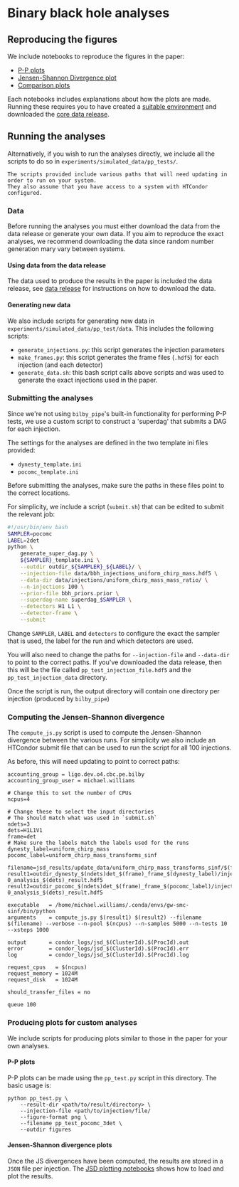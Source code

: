 # Binary black hole analyses

## Reproducing the figures

We include notebooks to reproduce the figures in the paper:

- [P-P plots](./plotting/pp_plot.ipynb)
- [Jensen-Shannon Divergence plot](./plotting/pp_test_jsd.ipynb)
- [Comparison plots](./plotting/pp_test_comparison.ipynb)

Each notebooks includes explanations about how the plots are made.
Running these requires you to have created a [suitable environment](./environment) and
downloaded the [core data release](./data_release).

## Running the analyses

Alternatively, if you wish to run the analyses directly, we include all the scripts to do so
in `experiments/simulated_data/pp_tests/`.

```{note}
The scripts provided include various paths that will need updating in order to run on your system.
They also assume that you have access to a system with HTCondor configured.
```

### Data

Before running the analyses you must either download the data from the data release
or generate your own data. If you aim to reproduce the exact analyses, we recommend downloading
the data since random number generation mary vary between systems.

#### Using data from the data release

The data used to produce the results in the paper is included the data release, see [data release](./data_release)
for instructions on how to download the data.

#### Generating new data

We also include scripts for generating new data in `experiments/simulated_data/pp_test/data`. This
includes the following scripts:

- `generate_injections.py`: this script generates the injection parameters
- `make_frames.py`: this script generates the frame files (`.hdf5`) for each injection (and each detector)
- `generate_data.sh`: this bash script calls above scripts and was used to generate the exact injections used in the paper.

### Submitting the analyses

Since we're not using `bilby_pipe`'s built-in functionality for performing P-P tests,
we use a custom script to construct a 'superdag' that submits a DAG for each injection.

The settings for the analyses are defined in the two template ini files provided:

- `dynesty_template.ini`
- `pocomc_template.ini`

Before submitting the analyses, make sure the paths in these files point to the correct locations.

For simplicity, we include a script (`submit.sh`) that can be edited to submit the relevant job:

```bash
#!/usr/bin/env bash
SAMPLER=pocomc
LABEL=2det
python \
    generate_super_dag.py \
    ${SAMPLER}_template.ini \
    --outdir outdir_${SAMPLER}_${LABEL}/ \
    --injection-file data/bbh_injections_uniform_chirp_mass.hdf5 \
    --data-dir data/injections/uniform_chirp_mass_mass_ratio/ \
    --n-injections 100 \
    --prior-file bbh_priors.prior \
    --superdag-name superdag_$SAMPLER \
    --detectors H1 L1 \
    --detector-frame \
    --submit
```

Change `SAMPLER`, `LABEL` and `detectors` to configure the exact the sampler
that is used, the label for the run and which detectors are used.

You will also need to change the paths for `--injection-file` and `--data-dir`
to point to the correct paths. If you've downloaded the data release, then this
will be the file called `pp_test_injection_file.hdf5` and the `pp_test_injection_data`
directory.

Once the script is run, the output directory will contain one directory per
injection (produced by `bilby_pipe`)


### Computing the Jensen-Shannon divergence

The `compute_js.py` script is used to compute the Jensen-Shannon divergence
between the various runs. For simplicity we also include an HTCondor submit
file that can be used to run the script for all 100 injections.

As before, this will need updating to point to correct paths:

```
accounting_group = ligo.dev.o4.cbc.pe.bilby
accounting_group_user = michael.williams

# Change this to set the number of CPUs
ncpus=4

# Change these to select the input directories
# The should match what was used in `submit.sh`
ndets=3
dets=H1L1V1
frame=det
# Make sure the labels match the labels used for the runs
dynesty_label=uniform_chirp_mass
pocomc_label=uniform_chirp_mass_transforms_sinf

filename=jsd_results/update_data/uniform_chirp_mass_transforms_sinf/$(frame)_frame/$(ndets)det_max_min_xsteps/data$(ProcId).json
result1=outdir_dynesty_$(ndets)det_$(frame)_frame_$(dynesty_label)/injection_$(ProcId)/final_result/dynesty_pp_test_data0_1364342674-0_analysis_$(dets)_result.hdf5
result2=outdir_pocomc_$(ndets)det_$(frame)_frame_$(pocomc_label)/injection_$(ProcId)/final_result/pococmc_pp_test_data0_1364342674-0_analysis_$(dets)_result.hdf5

executable   = /home/michael.williams/.conda/envs/gw-smc-sinf/bin/python
arguments    = compute_js.py $(result1) $(result2) --filename $(filename) --verbose --n-pool $(ncpus) --n-samples 5000 --n-tests 10 --xsteps 1000

output       = condor_logs/jsd_$(ClusterId).$(ProcId).out
error        = condor_logs/jsd_$(ClusterId).$(ProcId).err
log          = condor_logs/jsd_$(ClusterId).$(ProcId).log

request_cpus   = $(ncpus)
request_memory = 1024M
request_disk   = 1024M

should_transfer_files = no

queue 100
```


### Producing plots for custom analyses

We include scripts for producing plots similar to those in the paper for your
own analyses.

#### P-P plots

P-P plots can be made using the `pp_test.py` script in this directory. The basic usage is:

```
python pp_test.py \
    --result-dir <path/to/result/directory> \
    --injection-file <path/to/injection/file/
    --figure-format png \
    --filename pp_test_pocomc_3det \
    --outdir figures
```

#### Jensen-Shannon divergence plots

Once the JS divergences have been computed, the results are stored in a `JSON`
file per injection. The [JSD plotting notebooks](./plotting/pp_test_jsd.ipynb)
shows how to load and plot the results.
